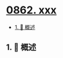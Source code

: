 # [0862. xxx](https://github.com/Tdahuyou/TNotes.leetcode/tree/main/notes/0862.%20xxx)

<!-- region:toc -->

- [1. 📝 概述](#1--概述)

<!-- endregion:toc -->

## 1. 📝 概述
